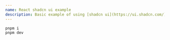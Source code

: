 ```yaml
---
name: React shadcn ui example
description: Basic example of using [shadcn ui](https://ui.shadcn.com/) with React
---
```


```sh
pnpm i
pnpm dev
```